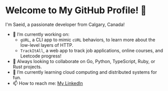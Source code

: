 # Welcome to My GitHub Profile! 👋

I'm Saeid, a passionate developer from Calgary, Canada! 

- 🔭 I’m currently working on:
  - `gURL`, a CLI app to mimic `cURL` behaviors, to learn more about the low-level layers of HTTP.
  - `TrackItAll`, a web app to track job applications, online courses, and Leetcode progress!
- 👯 Always looking to collaborate on Go, Python, TypeScript, Ruby, or Rust projects. 
- 🌱 I’m currently learning cloud computing and distributed systems for fun.
- 📫 How to reach me: [My LinkedIn](https://www.linkedin.com/in/saeidalizadeh)
